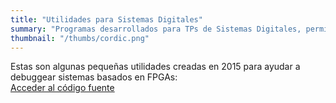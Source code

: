 ```yaml
---
title: "Utilidades para Sistemas Digitales"
summary: "Programas desarrollados para TPs de Sistemas Digitales, permiten debuggear a través de simulación sistemas basados en FPGAs que usan salidas de video VGA."
thumbnail: "/thumbs/cordic.png"
---
```


Estas son algunas pequeñas utilidades creadas en 2015 para ayudar a debuggear sistemas basados en FPGAs:\
[Acceder al código fuente](https://github.com/gzalo/sistemas-digitales)

